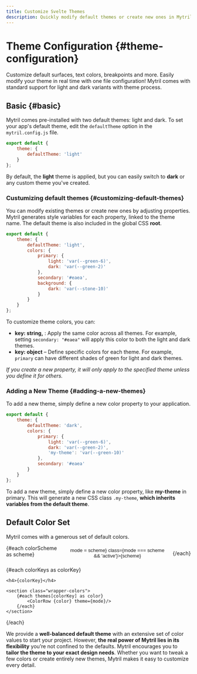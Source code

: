 ```yaml
---
title: Customize Svelte Themes
description: Quickly modify default themes or create new ones in Mytril. Adjust colors, add themes, and control your Svelte UI with a simple config file
---
```


<script lang="ts">
    import ColorRow from "./modules/color-row.svelte";
    import { themes, colorScheme } from "./modules/themes.js";

    const colorKeys = Object.keys(themes);
    let mode: string = 'light'
</script>

# Theme Configuration {#theme-configuration}

Customize default surfaces, text colors, breakpoints and more. Easily modify your theme in real time with one file configuration! Mytril comes with standard support for light and dark variants with theme process.

## Basic {#basic}

Mytril comes pre-installed with two default themes: light and dark. To set your app's default theme, edit the `defaultTheme` option in the `mytril.config.js` file.

```javascript
export default {
	theme: {
		defaultTheme: 'light'
	}
};
```

By default, the **light** theme is applied, but you can easily switch to **dark** or any custom theme you've created.

### Custumizing default themes {#customizing-default-themes}

You can modify existing themes or create new ones by adjusting properties. Mytril generates style variables for each property, linked to the theme name. The default theme is also included in the global CSS **root**.

```javascript
export default {
	theme: {
		defaultTheme: 'light',
		colors: {
			primary: {
				light: 'var(--green-6)',
				dark: 'var(--green-2)'
			},
			secondary: '#eaea',
			background: {
				dark: 'var(--stone-10)'
			}
		}
	}
};
```

To customize theme colors, you can:

- **key: string,** : Apply the same color across all themes. For example, setting `secondary: "#eaea"` will apply this color to both the light and dark themes.
- **key: object** – Define specific colors for each theme. For example, `primary` can have different shades of green for light and dark themes.

_If you create a new property, it will only apply to the specified theme unless you define it for others._

### Adding a New Theme {#adding-a-new-themes}

To add a new theme, simply define a new color property to your application.

```javascript
export default {
	theme: {
		defaultTheme: 'dark',
		colors: {
			primary: {
				light: 'var(--green-6)',
				dark: 'var(--green-2)',
				'my-theme': 'var(--green-10)'
			},
			secondary: '#eaea'
		}
	}
};
```

To add a new theme, simply define a new color property, like **my-theme** in primary. This will generate a new CSS class `.my-theme`, **which inherits variables from the default theme**.

## Default Color Set

Mytril comes with a generous set of default colors.

<div class="select-color-scheme">
{#each colorScheme as scheme}
<button on:click={() => mode = scheme} class={mode === scheme && 'active'}>{scheme}</button>

{/each}

</div>

{#each colorKeys as colorKey}

    <h4>{colorKey}</h4>

    <section class="wrapper-colors">
        {#each themes[colorKey] as color}
            <ColorRow {color} theme={mode}/>
        {/each}
    </section>

{/each}

We provide a **well-balanced default theme** with an extensive set of color values to start your project. However, **the real power of Mytril lies in its flexibility** you’re not confined to the defaults. Mytril encourages you to **tailor the theme to your exact design needs**. Whether you want to tweak a few colors or create entirely new themes, Mytril makes it easy to customize every detail.

<style lang="postcss">
    .wrapper-colors {
        display: grid;
        grid-template-rows: 1fr;
        gap: 0.5rem;

        @media (min-width: 544px) {
            grid-template-columns: repeat(2, calc(100% / 2 - 0.5rem));
        }

        @media (min-width: 748px) {
            grid-template-columns: repeat(3, calc((100% / 3 - 0.5rem)));
        }
    }

    .select-color-scheme {
        display: flex;
        width: 100%;
        margin-top: 0.5rem;

        button {
            border: 1px solid var(--c-text-1);
            color: var(--c-text-1);
            border-radius: 1rem;
            padding: 0.25rem 1rem;
            background-color: transparent;
            cursor: pointer;

            &.active {
                border: 1px solid var(--c-primary);
                background-color: var(--c-primary);
            }

            &:first-child {
                margin-left: auto;
            }
            &:last-child {
                margin-left: 0.5rem;
            }
        }
    }
</style>
